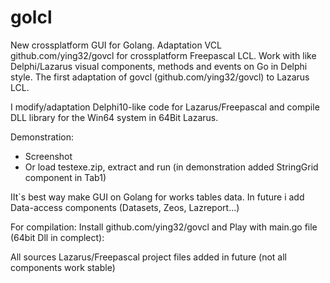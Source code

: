 # golcl
New crossplatform GUI for Golang.  Adaptation VCL github.com/ying32/govcl for crossplatform Freepascal LCL. Work with like Delphi/Lazarus visual components, methods and events on Go in Delphi style. The first adaptation of govcl (github.com/ying32/govcl) to Lazarus LCL.

I modify/adaptation Delphi10-like code for Lazarus/Freepascal and compile DLL library for the Win64 system in 64Bit Lazarus. 

Demonstration:
- Screenshot 
- Or load  testexe.zip, extract and run  (in demonstration added StringGrid component in Tab1)

IIt`s best way make GUI on Golang for works tables data. In future i add Data-access components (Datasets, Zeos, Lazreport...) 

For compilation:
Install github.com/ying32/govcl and Play with main.go file (64bit Dll in complect):

All sources Lazarus/Freepascal project files added in future (not all components work stable)

